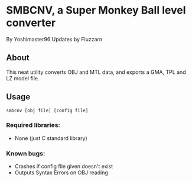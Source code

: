 # SMBCNV, a Super Monkey Ball level converter
By Yoshimaster96
Updates by Fluzzarn

## About
This neat utility converts OBJ and MTL data, and exports a GMA, TPL and LZ model file.

## Usage
`smbcnv [obj file] [config file]`
### Required libraries:

* None (just C standard library)

### Known bugs:

* Crashes if config file given doesn't exist
* Outputs Syntax Errors on OBJ reading
